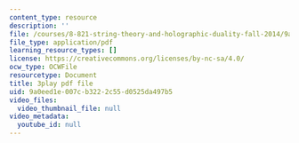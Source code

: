 ```yaml
---
content_type: resource
description: ''
file: /courses/8-821-string-theory-and-holographic-duality-fall-2014/9a0eed1e007cb3222c55d0525da497b5_LoIXB2GJHkg.pdf
file_type: application/pdf
learning_resource_types: []
license: https://creativecommons.org/licenses/by-nc-sa/4.0/
ocw_type: OCWFile
resourcetype: Document
title: 3play pdf file
uid: 9a0eed1e-007c-b322-2c55-d0525da497b5
video_files:
  video_thumbnail_file: null
video_metadata:
  youtube_id: null
---
```

